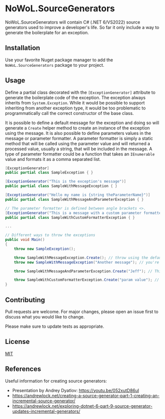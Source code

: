 # NoWoL.SourceGenerators

NoWoL.SourceGenerators will contain C# (.NET 6/VS2022) source generators used to improve a developer's life. So far it only include a way to generate the boilerplate for an exception.

## Installation

Use your favorite Nuget package manager to add the `NoWoL.SourceGenerators` package to your project.

## Usage

Define a partial class decorated with the `[ExceptionGenerator]` attribute to generate the boilerplate code of the exception. The exception always inherits from `System.Exception`. While it would be possible to support inheriting from another exception type, it would be too problematic to programmatically call the correct constructor of the base class.

It is possible to define a default message for the exception and doing so will generate a `Create` helper method to create an instance of the exception using the message. It is also possible to define parameters values in the message or parameter formatter. A parameter formatter is simply a static method that will be called using the parameter value and will returned a processed value, usually a string, that will be included in the message.  A type of parameter formatter could be a function that takes an `IEnumerable` value and formats it as a comma separated list.

```csharp
[ExceptionGenerator]
public partial class SampleException { }

[ExceptionGenerator("This is the exception's message")]
public partial class SampleWithMessageException { }

[ExceptionGenerator("Hello my name is {string theParameterName}")]
public partial class SampleWithMessageAndParameterException { }

// The parameter formatter is defined between angle brackets <>.
[ExceptionGenerator("This is a message with a custom parameter formatter {<SomeNameSpace.SomeClass.SomeStaticMethod>string theParameterName}")]
public partial class SampleWithCustomFormatterException { }

...

// Different ways to throw the exceptions
public void Main()
{
    throw new SampleException();

    throw SampleWithMessageException.Create(); // throw using the default message
    throw new SampleWithMessageException("Another message"); // you're not limited to the default message, you can redefine it at runtime

    throw SampleWithMessageAndParameterException.Create("Jeff"); // This will generate the message 'Hello my name is Jeff'

    throw SampleWithCustomFormatterException.Create("param value"); // This is similar to the previous line however the value will be modified by the formatter before being included in the message
}
```

## Contributing
Pull requests are welcome. For major changes, please open an issue first to discuss what you would like to change.

Please make sure to update tests as appropriate.

## License
[MIT](https://choosealicense.com/licenses/mit/)

## References

Useful information for creating source generators:

* Presentation by Andrey Dyatlov: https://youtu.be/052xutD86uI
* https://andrewlock.net/creating-a-source-generator-part-1-creating-an-incremental-source-generator/
* https://andrewlock.net/exploring-dotnet-6-part-9-source-generator-updates-incremental-generators/
